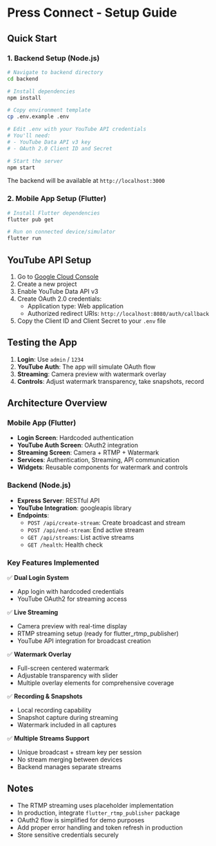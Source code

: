 # Press Connect - Setup Guide

## Quick Start

### 1. Backend Setup (Node.js)

```bash
# Navigate to backend directory
cd backend

# Install dependencies
npm install

# Copy environment template
cp .env.example .env

# Edit .env with your YouTube API credentials
# You'll need:
# - YouTube Data API v3 key
# - OAuth 2.0 Client ID and Secret

# Start the server
npm start
```

The backend will be available at `http://localhost:3000`

### 2. Mobile App Setup (Flutter)

```bash
# Install Flutter dependencies
flutter pub get

# Run on connected device/simulator
flutter run
```

## YouTube API Setup

1. Go to [Google Cloud Console](https://console.cloud.google.com/)
2. Create a new project
3. Enable YouTube Data API v3
4. Create OAuth 2.0 credentials:
   - Application type: Web application
   - Authorized redirect URIs: `http://localhost:8080/auth/callback`
5. Copy the Client ID and Client Secret to your `.env` file

## Testing the App

1. **Login**: Use `admin` / `1234`
2. **YouTube Auth**: The app will simulate OAuth flow
3. **Streaming**: Camera preview with watermark overlay
4. **Controls**: Adjust watermark transparency, take snapshots, record

## Architecture Overview

### Mobile App (Flutter)
- **Login Screen**: Hardcoded authentication
- **YouTube Auth Screen**: OAuth2 integration
- **Streaming Screen**: Camera + RTMP + Watermark
- **Services**: Authentication, Streaming, API communication
- **Widgets**: Reusable components for watermark and controls

### Backend (Node.js)
- **Express Server**: RESTful API
- **YouTube Integration**: googleapis library
- **Endpoints**:
  - `POST /api/create-stream`: Create broadcast and stream
  - `POST /api/end-stream`: End active stream
  - `GET /api/streams`: List active streams
  - `GET /health`: Health check

### Key Features Implemented

✅ **Dual Login System**
- App login with hardcoded credentials
- YouTube OAuth2 for streaming access

✅ **Live Streaming**
- Camera preview with real-time display
- RTMP streaming setup (ready for flutter_rtmp_publisher)
- YouTube API integration for broadcast creation

✅ **Watermark Overlay**
- Full-screen centered watermark
- Adjustable transparency with slider
- Multiple overlay elements for comprehensive coverage

✅ **Recording & Snapshots**
- Local recording capability
- Snapshot capture during streaming
- Watermark included in all captures

✅ **Multiple Streams Support**
- Unique broadcast + stream key per session
- No stream merging between devices
- Backend manages separate streams

## Notes

- The RTMP streaming uses placeholder implementation
- In production, integrate `flutter_rtmp_publisher` package
- OAuth2 flow is simplified for demo purposes
- Add proper error handling and token refresh in production
- Store sensitive credentials securely